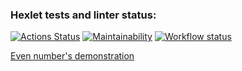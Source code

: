 ### Hexlet tests and linter status:
[![Actions Status](https://github.com/pozys/php-project-lvl1/workflows/hexlet-check/badge.svg)](https://github.com/pozys/php-project-lvl1/actions)
[![Maintainability](https://api.codeclimate.com/v1/badges/a99a88d28ad37a79dbf6/maintainability)](https://codeclimate.com/github/codeclimate/codeclimate/maintainability)
[![Workflow status](https://github.com/pozys/php-project-lvl1/actions/workflows/lint.yml/badge.svg)](https://github.com/pozys/php-project-lvl1/actions)

[Even number's demonstration](https://asciinema.org/a/9NKY0GKzu4Wwxova9XKDsfMRf)
